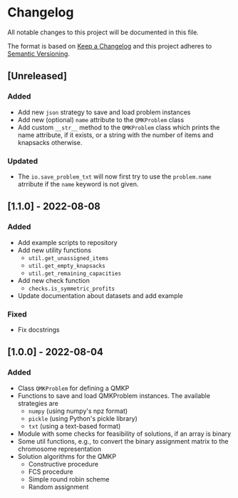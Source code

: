 # Changelog
All notable changes to this project will be documented in this file.

The format is based on [Keep a Changelog](http://keepachangelog.com/en/1.0.0/)
and this project adheres to [Semantic Versioning](http://semver.org/spec/v2.0.0.html).


## [Unreleased]
### Added
- Add new `json` strategy to save and load problem instances
- Add new (optional) `name` attribute to the `QMKProblem` class
- Add custom `__str__` method to the `QMKProblem` class which prints the name
  attribute, if it exists, or a string with the number of items and knapsacks
  otherwise.

### Updated
- The `io.save_problem_txt` will now first try to use the `problem.name`
  atrribute if the `name` keyword is not given.


## [1.1.0] - 2022-08-08
### Added
- Add example scripts to repository
- Add new utility functions
  - `util.get_unassigned_items`
  - `util.get_empty_knapsacks`
  - `util.get_remaining_capacities`
- Add new check function
  - `checks.is_symmetric_profits`
- Update documentation about datasets and add example

### Fixed
- Fix docstrings


## [1.0.0] - 2022-08-04
### Added
- Class `QMKProblem` for defining a QMKP
- Functions to save and load QMKProblem instances. The available strategies are
  - `numpy` (using numpy's npz format)
  - `pickle` (using Python's pickle library)
  - `txt` (using a text-based format)
- Module with some checks for feasibility of solutions, if an array is binary
- Some util functions, e.g., to convert the binary assignment matrix to the
  chromosome representation
- Solution algorithms for the QMKP
  - Constructive procedure
  - FCS procedure
  - Simple round robin scheme
  - Random assignment
